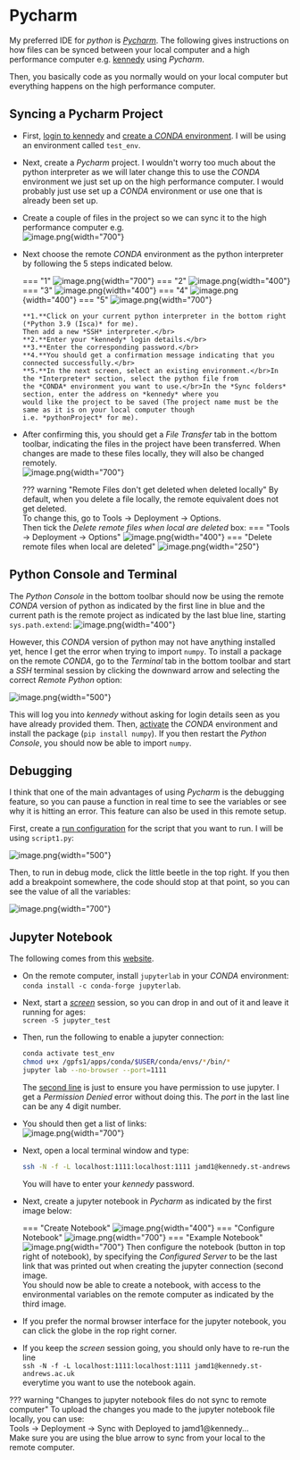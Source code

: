 # Pycharm
My preferred IDE for *python* is [*Pycharm*](https://www.jetbrains.com/pycharm/). The following gives instructions
on how files can be synced between your local computer and a high performance computer e.g. [kennedy](kennedy.md) 
using *Pycharm*.

Then, you basically code as you normally would on your local computer but everything happens on the high performance
computer.

## Syncing a Pycharm Project
* First, [login to kennedy](kennedy.md#login) and [create a *CONDA* environment](kennedy.md#create-environment). I will
be using an environment called `test_env`.

* Next, create a *Pycharm* project. I wouldn't worry too much about the python interpreter as we will later 
change this to use the *CONDA* environment we just set up on the high performance computer. I would probably just use 
set up a *CONDA* environment or use one that is already been set up.

* Create a couple of files in the project so we can sync it to the high performance computer e.g.</br>
![image.png](../images/hpc_basics/pycharm/project.png){width="700"}

* Next choose the remote *CONDA* environment as the python interpreter by following the 5 steps indicated below.

    === "1"
        ![image.png](../images/hpc_basics/pycharm/python_interpreter.png){width="700"}
    === "2"
        ![image.png](../images/hpc_basics/pycharm/username.png){width="400"}
    === "3"
        ![image.png](../images/hpc_basics/pycharm/password.png){width="400"}
    === "4"
        ![image.png](../images/hpc_basics/pycharm/confirm.png){width="400"}
    === "5"
        ![image.png](../images/hpc_basics/pycharm/remote_conda.png){width="700"}

      **1.**Click on your current python interpreter in the bottom right (*Python 3.9 (Isca)* for me). 
      Then add a new *SSH* interpreter.</br>
      **2.**Enter your *kennedy* login details.</br>
      **3.**Enter the corresponding password.</br>
      **4.**You should get a confirmation message indicating that you connected successfully.</br>
      **5.**In the next screen, select an existing environment.</br>In the *Interpreter* section, select the python file from 
      the *CONDA* environment you want to use.</br>In the *Sync folders* section, enter the address on *kennedy* where you 
      would like the project to be saved (The project name must be the same as it is on your local computer though 
      i.e. *pythonProject* for me).

* After confirming this, you should get a *File Transfer* tab in the bottom toolbar, indicating the files 
in the project have been transferred. When changes are made to these files locally, they will also be changed 
remotely.</br>
![image.png](../images/hpc_basics/pycharm/file_transfer.png){width="700"}

    ??? warning "Remote Files don't get deleted when deleted locally"
        By default, when you delete a file locally, the remote equivalent does not get deleted. </br>
        To change this, go to Tools → Deployment → Options. </br>
        Then tick the *Delete remote files when local are deleted* box:
        === "Tools → Deployment → Options"
            ![image.png](../images/hpc_basics/pycharm/options1.png){width="400"}
        === "Delete remote files when local are deleted"
            ![image.png](../images/hpc_basics/pycharm/options2.png){width="250"}

## Python Console and Terminal
The *Python Console* in the bottom toolbar should now be using the remote *CONDA* version of python as indicated
by the first line in blue and the current path is the remote project as indicated by the last blue line, starting
`sys.path.extend`:
![image.png](../images/hpc_basics/pycharm/console.png){width="400"}

However, this *CONDA* version of python may not have anything installed yet, hence I get the error when trying 
to import `numpy`. To install a package on the remote *CONDA*, go to the *Terminal* tab in the bottom toolbar and 
start a *SSH* terminal session by clicking the downward arrow and selecting the correct *Remote Python* option:

![image.png](../images/hpc_basics/pycharm/terminal.png){width="500"}

This will log you into *kennedy* without asking for login details seen as you have already provided them.
Then, [activate](kennedy.md#create-environment) the *CONDA* environment and install the package (`pip install numpy`).
If you then restart the *Python Console*, you should now be able to import `numpy`.

## Debugging
I think that one of the main advantages of using *Pycharm* is the debugging feature, so you can pause a function 
in real time to see the variables or see why it is hitting an error. This feature can also be used in this remote 
setup.

First, create a [run configuration](https://www.jetbrains.com/help/pycharm/run-debug-configuration.html) for the 
script that you want to run. I will be using `script1.py`:

![image.png](../images/hpc_basics/pycharm/script.png){width="500"}

Then, to run in debug mode, click the little beetle in the top right. If you then add a breakpoint somewhere, 
the code should stop at that point, so you can see the value of all the variables:

![image.png](../images/hpc_basics/pycharm/debugging.png){width="700"}

## Jupyter Notebook
The following comes from this [website](https://medium.com/analytics-vidhya/connecting-remote-server-via-pycharm-53414d0da93f).

* On the remote computer, install `jupyterlab` in your *CONDA* environment: </br>
`conda install -c conda-forge jupyterlab`.
* Next, start a [*screen*](https://www.tecmint.com/screen-command-examples-to-manage-linux-terminals/) session, so you 
can drop in and out of it and leave it running for ages:</br>
`screen -S jupyter_test`
* Then, run the following to enable a jupyter connection:

    ```bash
    conda activate test_env
    chmod u+x /gpfs1/apps/conda/$USER/conda/envs/*/bin/*
    jupyter lab --no-browser --port=1111
    ```

    The [second line](kennedy.md#error---wrong-python-version) is just to ensure you have permission to use jupyter. 
    I get a *Permission Denied* error without doing this.
    The *port* in the last line can be any 4 digit number.
    
* You should then get a list of links:</br>
    ![image.png](../images/hpc_basics/pycharm/jupyter.png){width="700"}
* Next, open a local terminal window and type:

    ```bash
    ssh -N -f -L localhost:1111:localhost:1111 jamd1@kennedy.st-andrews.ac.uk
    ```
    You will have to enter your *kennedy* password.

*  Next, create a jupyter notebook in *Pycharm* as indicated by the first image below:

    === "Create Notebook"
        ![image.png](../images/hpc_basics/pycharm/notebook1.png){width="400"}
    === "Configure Notebook"
        ![image.png](../images/hpc_basics/pycharm/notebook2.png){width="700"}
    === "Example Notebook"
        ![image.png](../images/hpc_basics/pycharm/notebook3.png){width="700"}
    Then configure the notebook (button in top right of notebook), by specifying the *Configured Server* to be 
    the last link that was printed out when creating the jupyter connection (second image.</br>
    You should now be able to create a notebook, with access to the environmental variables on the remote computer
    as indicated by the third image.

* If you prefer the normal browser interface for the jupyter notebook, you can click the globe in the rop right corner.
* If you keep the *screen* session going, you should only have to re-run the line </br>
`ssh -N -f -L localhost:1111:localhost:1111 jamd1@kennedy.st-andrews.ac.uk`</br> 
everytime you want to use the notebook again.

??? warning "Changes to jupyter notebook files do not sync to remote computer"
    To upload the changes you made to the jupyter notebook file locally, you can use:</br>
    Tools → Deployment → Sync with Deployed to jamd1@kennedy...</br>
    Make sure you are using the blue arrow to sync from your local to the remote computer.
